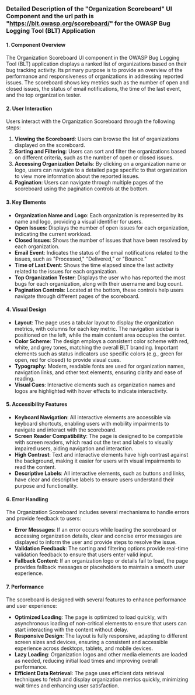 ### Detailed Description of the "Organization Scoreboard" UI Component and the url path is "https://blt.owasp.org/scoreboard/" for the OWASP Bug Logging Tool (BLT) Application

#### 1. Component Overview
The Organization Scoreboard UI component in the OWASP Bug Logging Tool (BLT) application displays a ranked list of organizations based on their bug tracking activity. Its primary purpose is to provide an overview of the performance and responsiveness of organizations in addressing reported issues. The scoreboard shows key metrics such as the number of open and closed issues, the status of email notifications, the time of the last event, and the top organization tester.

#### 2. User Interaction
Users interact with the Organization Scoreboard through the following steps:
1. **Viewing the Scoreboard**: Users can browse the list of organizations displayed on the scoreboard.
2. **Sorting and Filtering**: Users can sort and filter the organizations based on different criteria, such as the number of open or closed issues.
3. **Accessing Organization Details**: By clicking on a organization name or logo, users can navigate to a detailed page specific to that organization to view more information about the reported issues.
4. **Pagination**: Users can navigate through multiple pages of the scoreboard using the pagination controls at the bottom.

#### 3. Key Elements
- **Organization Name and Logo**: Each organization is represented by its name and logo, providing a visual identifier for users.
- **Open Issues**: Displays the number of open issues for each organization, indicating the current workload.
- **Closed Issues**: Shows the number of issues that have been resolved by each organization.
- **Email Event**: Indicates the status of the email notifications related to the issues, such as "Processed," "Delivered," or "Bounce."
- **Time of Last Event**: Shows the time elapsed since the last activity related to the issues for each organization.
- **Top Organization Tester**: Displays the user who has reported the most bugs for each organization, along with their username and bug count.
- **Pagination Controls**: Located at the bottom, these controls help users navigate through different pages of the scoreboard.

#### 4. Visual Design
- **Layout**: The page uses a tabular layout to display the organization metrics, with columns for each key metric. The navigation sidebar is positioned on the left, while the main content area occupies the center.
- **Color Scheme**: The design employs a consistent color scheme with red, white, and grey tones, matching the overall BLT branding. Important elements such as status indicators use specific colors (e.g., green for open, red for closed) to provide visual cues.
- **Typography**: Modern, readable fonts are used for organization names, navigation links, and other text elements, ensuring clarity and ease of reading.
- **Visual Cues**: Interactive elements such as organization names and logos are highlighted with hover effects to indicate interactivity.

#### 5. Accessibility Features
- **Keyboard Navigation**: All interactive elements are accessible via keyboard shortcuts, enabling users with mobility impairments to navigate and interact with the scoreboard.
- **Screen Reader Compatibility**: The page is designed to be compatible with screen readers, which read out the text and labels to visually impaired users, aiding navigation and interaction.
- **High Contrast**: Text and interactive elements have high contrast against the background, making it easier for users with visual impairments to read the content.
- **Descriptive Labels**: All interactive elements, such as buttons and links, have clear and descriptive labels to ensure users understand their purpose and functionality.

#### 6. Error Handling
The Organization Scoreboard includes several mechanisms to handle errors and provide feedback to users:
- **Error Messages**: If an error occurs while loading the scoreboard or accessing organization details, clear and concise error messages are displayed to inform the user and provide steps to resolve the issue.
- **Validation Feedback**: The sorting and filtering options provide real-time validation feedback to ensure that users enter valid input.
- **Fallback Content**: If an organization logo or details fail to load, the page provides fallback messages or placeholders to maintain a smooth user experience.

#### 7. Performance
The scoreboard is designed with several features to enhance performance and user experience:
- **Optimized Loading**: The page is optimized to load quickly, with asynchronous loading of non-critical elements to ensure that users can start interacting with the content without delay.
- **Responsive Design**: The layout is fully responsive, adapting to different screen sizes and devices, ensuring a consistent and accessible experience across desktops, tablets, and mobile devices.
- **Lazy Loading**: Organization logos and other media elements are loaded as needed, reducing initial load times and improving overall performance.
- **Efficient Data Retrieval**: The page uses efficient data retrieval techniques to fetch and display organization metrics quickly, minimizing wait times and enhancing user satisfaction.